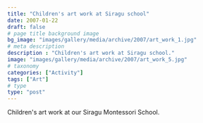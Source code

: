 ```yaml
---
title: "Children's art work at Siragu school"
date: 2007-01-22
draft: false
# page title background image
bg_image: "images/gallery/media/archive/2007/art_work_1.jpg"
# meta description
description : "Children's art work at Siragu school."
image: "images/gallery/media/archive/2007/art_work_5.jpg"
# taxonomy
categories: ["Activity"]
tags: ["Art"]
# type
type: "post"
---
```


Children's art work at our Siragu Montessori School.

